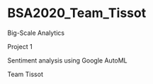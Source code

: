 # BSA2020_Team_Tissot

Big-Scale Analytics 

Project 1 

Sentiment analysis using Google AutoML


Team Tissot 
